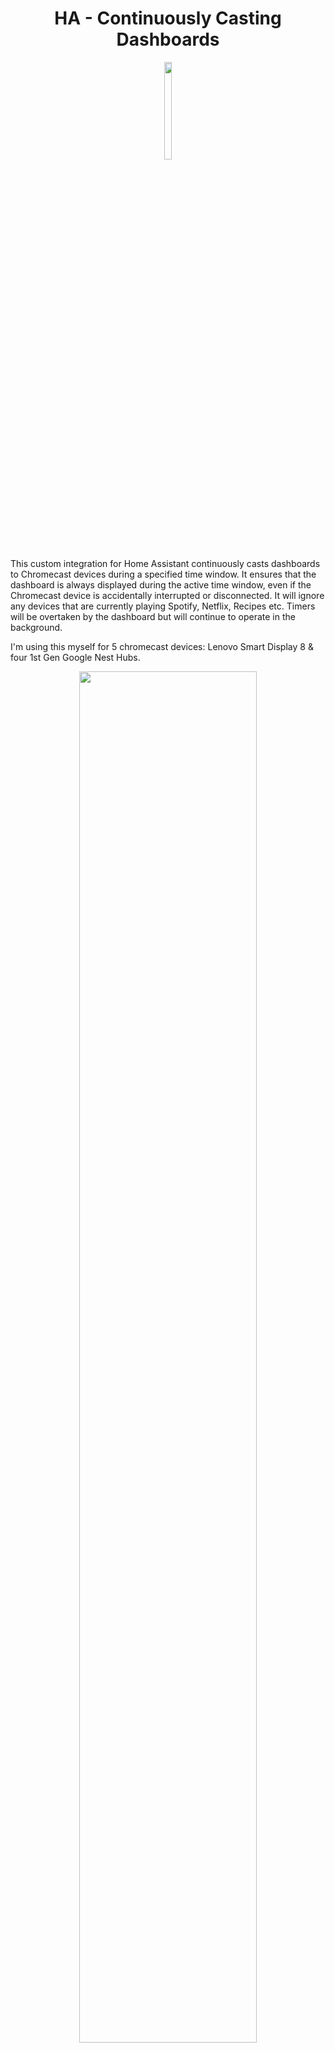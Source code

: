 # <center>**HA - Continuously Casting Dashboards** </center>

<p align="center">
  <img src="branding/logo.png" width=15% height=20%>
</p>

This custom integration for Home Assistant continuously casts dashboards to Chromecast devices during a specified time window. It ensures that the dashboard is always displayed during the active time window, even if the Chromecast device is accidentally interrupted or disconnected. It will ignore any devices that are currently playing Spotify, Netflix, Recipes etc. Timers will be overtaken by the dashboard but will continue to operate in the background.

I'm using this myself for 5 chromecast devices: Lenovo Smart Display 8 & four 1st Gen Google Nest Hubs.

<p align="center">
  <img src="https://github.com/b0mbays/continuously_casting_dashboards/assets/55556007/9cc32333-312e-41cf-bca0-e531e535a268" width=75% height=75%>
</p>
<br/><br/>

# ✨**Features:**

* Automatically casts specified Home Assistant dashboards to Chromecast devices.
* Monitors the casting state of each device and resumes casting if interrupted.
* Custom entity states for when to cast a dashboard (both globally and individual dashboards)
* Multiple dashboard casting for the same device (cast different dashboards at different times).
* Configurable global time window for active casting.
* Configurable casting interval.
* Configurable volume per device.
* Configurable start and end times per device.
* Google Home Speaker Group support.
* **Exposes sensors for configuring and viewing global settings:**

  * `sensor.cast_delay`
  * `sensor.start_time`
  * `sensor.end_time`
  * `sensor.control_entity`
  * `sensor.required_entity_state`

  These sensors can be set via services. For example:

  ```yaml
  action: continuously_casting_dashboards.set_cast_delay
  target:
    entity_id: sensor.cast_delay
  data:
    value: 60
  ```

<br/><br/>

# ✅ **Requirements:**

1. **Home Assistant**

2. **[HTTPS External Access](https://www.makeuseof.com/secure-home-assistant-installation-free-ssl-certificate/?newsletter_popup=1)** which HA requires for casting and the HACS Addon installed. **Alternatively, if you have a Nabu Casa subscription then this is already set up for you.**

   * *This **does** work without external access if you are behind a valid SSL cert locally*

3. **Trusted network setup** for each Chromecast device to avoid logging in. See guide [here](https://blog.fuzzymistborn.com/homeassistant-and-catt-cast-all-the-things/) and follow the 'Trusted Networks' section.

   ```yaml
   homeassistant:
     external_url: "<your-external-url-for-home-assistant>"
     auth_providers:
       - type: trusted_networks
         trusted_networks:
           - 192.168.12.236/32
           - 192.168.12.22/32
           - 192.168.12.217/32
         trusted_users:
           192.168.12.236: <your-user-id>
           192.168.12.22: <your-user-id>
           192.168.12.217: <your-user-id>
         allow_bypass_login: true
       - type: homeassistant
   ```

4. **[ha-catt-fix](https://github.com/swiergot/ha-catt-fix)** setup to keep the display 'awake'.

5. **[Kiosk Mode](https://github.com/NemesisRE/kiosk-mode)** for fullscreen dashboards.

<br/><br/>

# 🚀**Installation**

### **HACS**

1. Go to the HACS panel in Home Assistant.
2. Click on the three dots > "Custom repositories".
3. Enter `b0mbays/continuously_casting_dashboards`, select "Integration" and click "Add".
4. Install via the Integrations tab.
5. Restart Home Assistant.
6. Setup devices in `configuration.yaml` or via UI.

<br/><br/>

# 🔧**How does it work?**

This integration uses [CATT](https://github.com/skorokithakis/catt) to check the state of each Chromecast every 45 seconds (configurable). If no media is playing, it re-casts the dashboard. Media like YouTube/Spotify will be ignored.

HTTPS is required. Either via your own SSL setup or with Nabu Casa.

<br/><br/>

# 🏠**Configuration**

### UI Configuration

1. Go to **Settings** > **Devices & Services** > **Add Integration**.
2. Search for "Continuously Casting Dashboards".
3. Follow the prompts to configure global and per-device settings.

### YAML Configuration

```yaml
continuously_casting_dashboards:
  logging_level: warning
  cast_delay: 45
  start_time: "07:00"
  end_time: "01:00"
  switch_entity_id: input_boolean.global_ccd_cast
  switch_entity_state: on
  devices:
    "Office display":
      - dashboard_url: "http://192.168.12.104:8123/nest-dashboard/default_view?kiosk"
        volume: 7
        start_time: "06:00"
        end_time: "18:00"
    "Kitchen display":
      - dashboard_url: "http://192.168.12.104:8123/kitchen-dashboard/default_view?kiosk"
        volume: 9
        start_time: "06:00"
        end_time: "22:00"
```

<br/><br/>

# **↕️ Multiple dashboard casting**

You can cast different dashboards to the same device at different times:

```yaml
"Office display":
  - dashboard_url: "http://192.168.12.104:8123/day-dashboard/default_view?kiosk"
    start_time: "07:00"
    end_time: "23:59"
  - dashboard_url: "http://192.168.12.104:8123/night-dashboard/default_view?kiosk"
    start_time: "00:01"
    end_time: "03:00"
```

<br/><br/>

# **🎮 Casting based on entity states**

Create an entity to control global casting:

```yaml
input_boolean:
  global_ccd_cast:
    name: "CCD Global Casting"
    initial: on
```

And reference it in your integration:

```yaml
continuously_casting_dashboards:
  switch_entity_id: input_boolean.global_ccd_cast
```

You can also use custom entity states:

```yaml
continuously_casting_dashboards:
  switch_entity_id: sensor.presence_mode
  switch_entity_state: home
```

Or per-dashboard states:

```yaml
"Living Room Display":
  - dashboard_url: "http://192.168.1.10:8123/lovelace/dashboard?kiosk"
    switch_entity_id: sensor.living_room_mode
    switch_entity_state: entertainment
```

<br/><br/>

# ️⚠️**Troubleshooting**

* **DashCast notification on Android:**

  > Go to Settings > Google > All Services > Devices & sharing > Cast options > Turn off media controls.

* **Dashboard stops casting quickly:**

  > Likely ha-catt-fix isn't working. Set logging to `debug` and check logs for the state output. It should show `Dummy`.

```text
DEBUG (MainThread) [custom_components.continuously_casting_dashboards.dashboard_caster] Status output for Office display when checking for dashboard state 'Dummy': Title: Dummy
```
